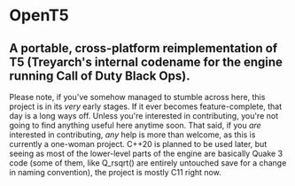 # OpenT5

## A portable, cross-platform reimplementation of T5 (Treyarch's internal codename for the engine running Call of Duty Black Ops).

Please note, if you've somehow managed to stumble across here, this project is in its *very* early stages. If it ever becomes feature-complete, that day is a long ways off. Unless you're interested in contributing, you're not going to find anything useful here anytime soon. That said, if you *are* interested in contributing, *any* help is more than welcome, as this is currently a one-woman project. C++20 is planned to be used later, but seeing as most of the lower-level parts of the engine are basically Quake 3 code (some of them, like Q_rsqrt() are entirely untouched save for a change in naming convention), the project is mostly C11 right now.
